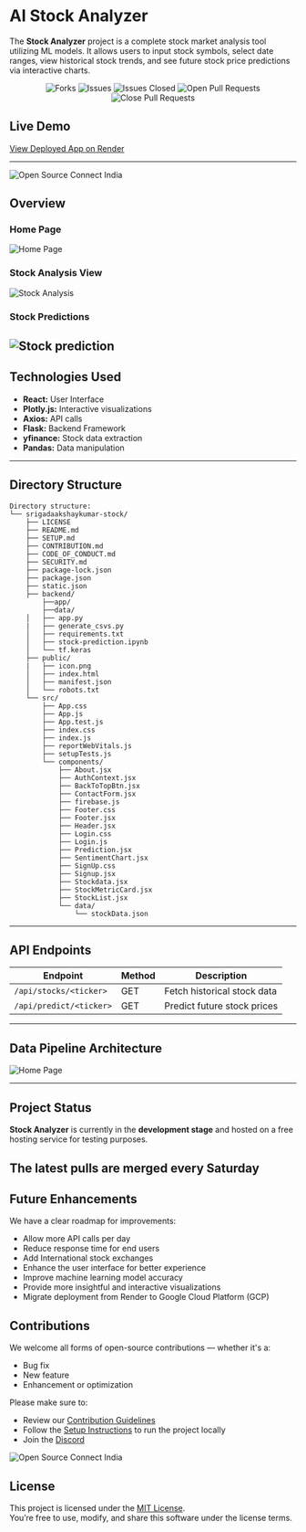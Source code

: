 # AI Stock Analyzer

The **Stock Analyzer** project is a complete stock market analysis tool utilizing ML models. It allows users to input stock symbols, select date ranges, view historical stock trends, and see future stock price predictions via interactive charts.

<div align = "center"

<img alt="Stars" src="https://img.shields.io/github/stars/SrigadaAkshayKumar/stock?style=flat&logo=github"/>
<img alt="Forks" src="https://img.shields.io/github/forks/SrigadaAkshayKumar/stock?style=flat&logo=github"/>
<img alt="Issues" src="https://img.shields.io/github/issues/SrigadaAkshayKumar/stock?style=flat&logo=github"/>
<img alt="Issues Closed" src="https://img.shields.io/github/issues-closed/SrigadaAkshayKumar/stock?style=flat&logo=github"/>
<img alt="Open Pull Requests" src="https://img.shields.io/github/issues-pr/SrigadaAkshayKumar/stock?style=flat&logo=github"/>
<img alt="Close Pull Requests" src="https://img.shields.io/github/issues-pr-closed/SrigadaAkshayKumar/stock?style=flat&color=green&logo=github"/>
</div>

## Live Demo

[View Deployed App on Render](https://aistockanalyzer.onrender.com)

---

![Open Source Connect India](Images/osci.png)

## Overview

### Home Page

![Home Page](Images/home.png)

### Stock Analysis View

![Stock Analysis](Images/main.png)

### Stock Predictions

## ![Stock prediction](Images/prediction.png)

## Technologies Used

- **React:** User Interface
- **Plotly.js:** Interactive visualizations
- **Axios:** API calls
- **Flask:** Backend Framework
- **yfinance:** Stock data extraction
- **Pandas:** Data manipulation

---

## Directory Structure

```
Directory structure:
└── srigadaakshaykumar-stock/
    ├── LICENSE
    ├── README.md
    ├── SETUP.md
    ├── CONTRIBUTION.md
    ├── CODE_OF_CONDUCT.md
    ├── SECURITY.md
    ├── package-lock.json
    ├── package.json
    ├── static.json
    ├── backend/
        ├──app/
        ├──data/
    │   ├── app.py
    |   ├── generate_csvs.py
    │   ├── requirements.txt
    │   ├── stock-prediction.ipynb
    │   └── tf.keras
    ├── public/
    |   ├── icon.png
    │   ├── index.html
    │   ├── manifest.json
    │   └── robots.txt
    └── src/
        ├── App.css
        ├── App.js
        ├── App.test.js
        ├── index.css
        ├── index.js
        ├── reportWebVitals.js
        ├── setupTests.js
        └── components/
            ├── About.jsx
            ├── AuthContext.jsx
            ├── BackToTopBtn.jsx
            ├── ContactForm.jsx
            ├── firebase.js
            ├── Footer.css
            ├── Footer.jsx
            ├── Header.jsx
            ├── Login.css
            ├── Login.js
            ├── Prediction.jsx
            ├── SentimentChart.jsx
            ├── SignUp.css
            ├── Signup.jsx
            ├── Stockdata.jsx
            ├── StockMetricCard.jsx
            ├── StockList.jsx
            └── data/
                └── stockData.json
```

---

## API Endpoints

| **Endpoint**            | **Method** | **Description**             |
| ----------------------- | ---------- | --------------------------- |
| `/api/stocks/<ticker>`  | GET        | Fetch historical stock data |
| `/api/predict/<ticker>` | GET        | Predict future stock prices |

---

## Data Pipeline Architecture

![Home Page](Images/dataline.png)

---

## Project Status

**Stock Analyzer** is currently in the **development stage** and hosted on a free hosting service for testing purposes.

## The latest pulls are merged every Saturday

## Future Enhancements

We have a clear roadmap for improvements:

- Allow more API calls per day
- Reduce response time for end users
- Add International stock exchanges
- Enhance the user interface for better experience
- Improve machine learning model accuracy
- Provide more insightful and interactive visualizations
- Migrate deployment from Render to Google Cloud Platform (GCP)

## Contributions

We welcome all forms of open-source contributions — whether it's a:

- Bug fix
- New feature
- Enhancement or optimization

Please make sure to:

- Review our [Contribution Guidelines](./CONTRIBUTION.md)
- Follow the [Setup Instructions](./SETUP.md) to run the project locally
- Join the [Discord](https://discord.gg/ypQSaPbsDv)

![Open Source Connect India](Images/osci.png)

## License

This project is licensed under the [MIT License](LICENSE).  
You’re free to use, modify, and share this software under the license terms.
